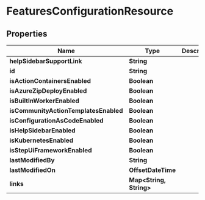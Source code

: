 

# FeaturesConfigurationResource


## Properties

Name | Type | Description | Notes
------------ | ------------- | ------------- | -------------
**helpSidebarSupportLink** | **String** |  |  [optional]
**id** | **String** |  |  [optional]
**isActionContainersEnabled** | **Boolean** |  |  [optional]
**isAzureZipDeployEnabled** | **Boolean** |  |  [optional]
**isBuiltInWorkerEnabled** | **Boolean** |  |  [optional]
**isCommunityActionTemplatesEnabled** | **Boolean** |  |  [optional]
**isConfigurationAsCodeEnabled** | **Boolean** |  |  [optional]
**isHelpSidebarEnabled** | **Boolean** |  |  [optional]
**isKubernetesEnabled** | **Boolean** |  |  [optional]
**isStepUiFrameworkEnabled** | **Boolean** |  |  [optional]
**lastModifiedBy** | **String** |  |  [optional]
**lastModifiedOn** | **OffsetDateTime** |  |  [optional]
**links** | **Map&lt;String, String&gt;** |  |  [optional]



